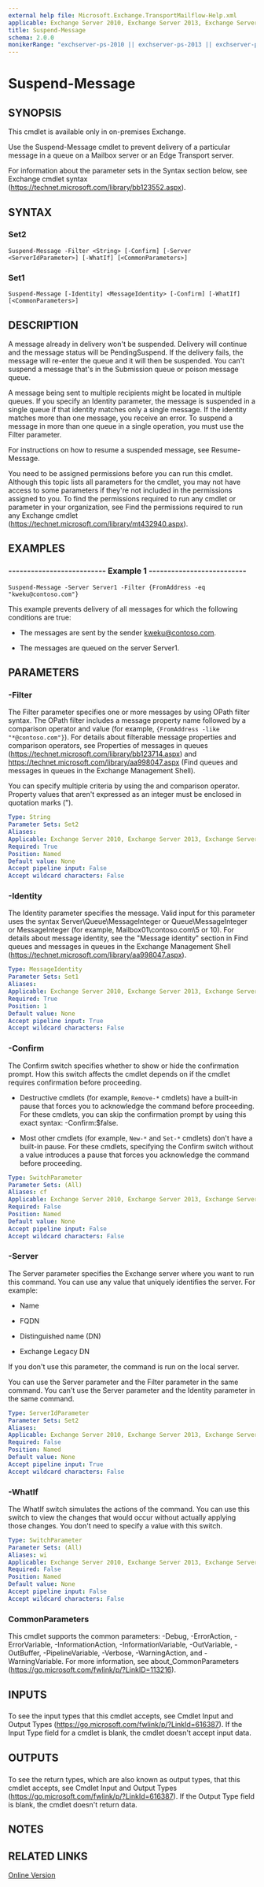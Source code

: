 ```yaml
---
external help file: Microsoft.Exchange.TransportMailflow-Help.xml
applicable: Exchange Server 2010, Exchange Server 2013, Exchange Server 2016
title: Suspend-Message
schema: 2.0.0
monikerRange: "exchserver-ps-2010 || exchserver-ps-2013 || exchserver-ps-2016"
---
```


# Suspend-Message

## SYNOPSIS
This cmdlet is available only in on-premises Exchange.

Use the Suspend-Message cmdlet to prevent delivery of a particular message in a queue on a Mailbox server or an Edge Transport server.

For information about the parameter sets in the Syntax section below, see Exchange cmdlet syntax (https://technet.microsoft.com/library/bb123552.aspx).

## SYNTAX

### Set2
```
Suspend-Message -Filter <String> [-Confirm] [-Server <ServerIdParameter>] [-WhatIf] [<CommonParameters>]
```

### Set1
```
Suspend-Message [-Identity] <MessageIdentity> [-Confirm] [-WhatIf] [<CommonParameters>]
```

## DESCRIPTION
A message already in delivery won't be suspended. Delivery will continue and the message status will be PendingSuspend. If the delivery fails, the message will re-enter the queue and it will then be suspended. You can't suspend a message that's in the Submission queue or poison message queue.

A message being sent to multiple recipients might be located in multiple queues. If you specify an Identity parameter, the message is suspended in a single queue if that identity matches only a single message. If the identity matches more than one message, you receive an error. To suspend a message in more than one queue in a single operation, you must use the Filter parameter.

For instructions on how to resume a suspended message, see Resume-Message.

You need to be assigned permissions before you can run this cmdlet. Although this topic lists all parameters for the cmdlet, you may not have access to some parameters if they're not included in the permissions assigned to you. To find the permissions required to run any cmdlet or parameter in your organization, see Find the permissions required to run any Exchange cmdlet (https://technet.microsoft.com/library/mt432940.aspx).

## EXAMPLES

### -------------------------- Example 1 --------------------------
```
Suspend-Message -Server Server1 -Filter {FromAddress -eq "kweku@contoso.com"}
```

This example prevents delivery of all messages for which the following conditions are true:

- The messages are sent by the sender kweku@contoso.com.

- The messages are queued on the server Server1.

## PARAMETERS

### -Filter
The Filter parameter specifies one or more messages by using OPath filter syntax. The OPath filter includes a message property name followed by a comparison operator and value (for example, `{FromAddress -like "*@contoso.com"}`). For details about filterable message properties and comparison operators, see Properties of messages in queues (https://technet.microsoft.com/library/bb123714.aspx) and https://technet.microsoft.com/library/aa998047.aspx (Find queues and messages in queues in the Exchange Management Shell).

You can specify multiple criteria by using the and comparison operator. Property values that aren't expressed as an integer must be enclosed in quotation marks (").

```yaml
Type: String
Parameter Sets: Set2
Aliases:
Applicable: Exchange Server 2010, Exchange Server 2013, Exchange Server 2016
Required: True
Position: Named
Default value: None
Accept pipeline input: False
Accept wildcard characters: False
```

### -Identity
The Identity parameter specifies the message. Valid input for this parameter uses the syntax Server\Queue\MessageInteger or Queue\MessageInteger or MessageInteger (for example, Mailbox01\contoso.com\5 or 10). For details about message identity, see the "Message identity" section in Find queues and messages in queues in the Exchange Management Shell (https://technet.microsoft.com/library/aa998047.aspx).

```yaml
Type: MessageIdentity
Parameter Sets: Set1
Aliases:
Applicable: Exchange Server 2010, Exchange Server 2013, Exchange Server 2016
Required: True
Position: 1
Default value: None
Accept pipeline input: True
Accept wildcard characters: False
```

### -Confirm
The Confirm switch specifies whether to show or hide the confirmation prompt. How this switch affects the cmdlet depends on if the cmdlet requires confirmation before proceeding.

- Destructive cmdlets (for example, `Remove-*` cmdlets) have a built-in pause that forces you to acknowledge the command before proceeding. For these cmdlets, you can skip the confirmation prompt by using this exact syntax: -Confirm:$false.

- Most other cmdlets (for example, `New-*` and `Set-*` cmdlets) don't have a built-in pause. For these cmdlets, specifying the Confirm switch without a value introduces a pause that forces you acknowledge the command before proceeding.

```yaml
Type: SwitchParameter
Parameter Sets: (All)
Aliases: cf
Applicable: Exchange Server 2010, Exchange Server 2013, Exchange Server 2016
Required: False
Position: Named
Default value: None
Accept pipeline input: False
Accept wildcard characters: False
```

### -Server
The Server parameter specifies the Exchange server where you want to run this command. You can use any value that uniquely identifies the server. For example:

- Name

- FQDN

- Distinguished name (DN)

- Exchange Legacy DN

If you don't use this parameter, the command is run on the local server.

You can use the Server parameter and the Filter parameter in the same command. You can't use the Server parameter and the Identity parameter in the same command.

```yaml
Type: ServerIdParameter
Parameter Sets: Set2
Aliases:
Applicable: Exchange Server 2010, Exchange Server 2013, Exchange Server 2016
Required: False
Position: Named
Default value: None
Accept pipeline input: True
Accept wildcard characters: False
```

### -WhatIf
The WhatIf switch simulates the actions of the command. You can use this switch to view the changes that would occur without actually applying those changes. You don't need to specify a value with this switch.

```yaml
Type: SwitchParameter
Parameter Sets: (All)
Aliases: wi
Applicable: Exchange Server 2010, Exchange Server 2013, Exchange Server 2016
Required: False
Position: Named
Default value: None
Accept pipeline input: False
Accept wildcard characters: False
```

### CommonParameters
This cmdlet supports the common parameters: -Debug, -ErrorAction, -ErrorVariable, -InformationAction, -InformationVariable, -OutVariable, -OutBuffer, -PipelineVariable, -Verbose, -WarningAction, and -WarningVariable. For more information, see about_CommonParameters (https://go.microsoft.com/fwlink/p/?LinkID=113216).

## INPUTS

###  
To see the input types that this cmdlet accepts, see Cmdlet Input and Output Types (https://go.microsoft.com/fwlink/p/?LinkId=616387). If the Input Type field for a cmdlet is blank, the cmdlet doesn't accept input data.

## OUTPUTS

###  
To see the return types, which are also known as output types, that this cmdlet accepts, see Cmdlet Input and Output Types (https://go.microsoft.com/fwlink/p/?LinkId=616387). If the Output Type field is blank, the cmdlet doesn't return data.

## NOTES

## RELATED LINKS

[Online Version](https://technet.microsoft.com/library/3c35583b-8691-4ec8-83e3-daa3090a4185.aspx)
